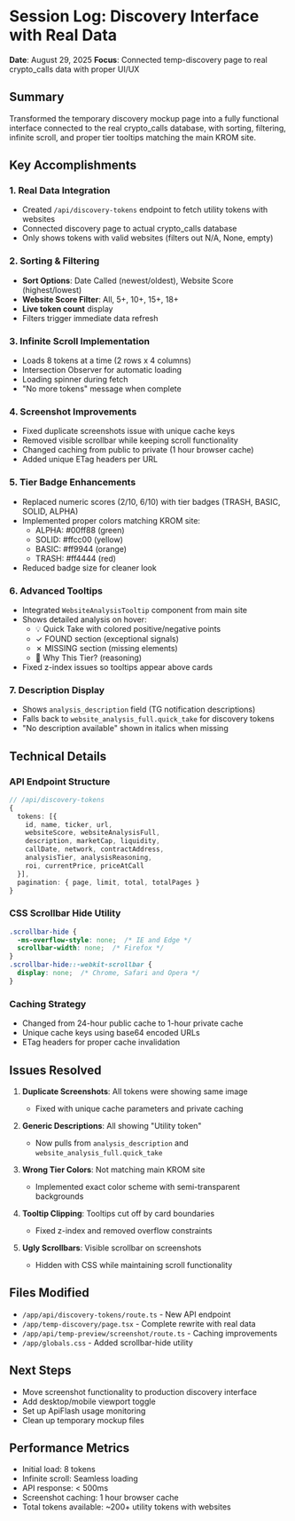 # Session Log: Discovery Interface with Real Data
**Date**: August 29, 2025
**Focus**: Connected temp-discovery page to real crypto_calls data with proper UI/UX

## Summary
Transformed the temporary discovery mockup page into a fully functional interface connected to the real crypto_calls database, with sorting, filtering, infinite scroll, and proper tier tooltips matching the main KROM site.

## Key Accomplishments

### 1. Real Data Integration
- Created `/api/discovery-tokens` endpoint to fetch utility tokens with websites
- Connected discovery page to actual crypto_calls database
- Only shows tokens with valid websites (filters out N/A, None, empty)

### 2. Sorting & Filtering
- **Sort Options**: Date Called (newest/oldest), Website Score (highest/lowest)
- **Website Score Filter**: All, 5+, 10+, 15+, 18+
- **Live token count** display
- Filters trigger immediate data refresh

### 3. Infinite Scroll Implementation
- Loads 8 tokens at a time (2 rows x 4 columns)
- Intersection Observer for automatic loading
- Loading spinner during fetch
- "No more tokens" message when complete

### 4. Screenshot Improvements
- Fixed duplicate screenshots issue with unique cache keys
- Removed visible scrollbar while keeping scroll functionality
- Changed caching from public to private (1 hour browser cache)
- Added unique ETag headers per URL

### 5. Tier Badge Enhancements
- Replaced numeric scores (2/10, 6/10) with tier badges (TRASH, BASIC, SOLID, ALPHA)
- Implemented proper colors matching KROM site:
  - ALPHA: #00ff88 (green)
  - SOLID: #ffcc00 (yellow)
  - BASIC: #ff9944 (orange)
  - TRASH: #ff4444 (red)
- Reduced badge size for cleaner look

### 6. Advanced Tooltips
- Integrated `WebsiteAnalysisTooltip` component from main site
- Shows detailed analysis on hover:
  - 💡 Quick Take with colored positive/negative points
  - ✓ FOUND section (exceptional signals)
  - ✗ MISSING section (missing elements)
  - 🎯 Why This Tier? (reasoning)
- Fixed z-index issues so tooltips appear above cards

### 7. Description Display
- Shows `analysis_description` field (TG notification descriptions)
- Falls back to `website_analysis_full.quick_take` for discovery tokens
- "No description available" shown in italics when missing

## Technical Details

### API Endpoint Structure
```typescript
// /api/discovery-tokens
{
  tokens: [{
    id, name, ticker, url,
    websiteScore, websiteAnalysisFull,
    description, marketCap, liquidity,
    callDate, network, contractAddress,
    analysisTier, analysisReasoning,
    roi, currentPrice, priceAtCall
  }],
  pagination: { page, limit, total, totalPages }
}
```

### CSS Scrollbar Hide Utility
```css
.scrollbar-hide {
  -ms-overflow-style: none;  /* IE and Edge */
  scrollbar-width: none;  /* Firefox */
}
.scrollbar-hide::-webkit-scrollbar {
  display: none;  /* Chrome, Safari and Opera */
}
```

### Caching Strategy
- Changed from 24-hour public cache to 1-hour private cache
- Unique cache keys using base64 encoded URLs
- ETag headers for proper cache invalidation

## Issues Resolved

1. **Duplicate Screenshots**: All tokens were showing same image
   - Fixed with unique cache parameters and private caching

2. **Generic Descriptions**: All showing "Utility token"
   - Now pulls from `analysis_description` and `website_analysis_full.quick_take`

3. **Wrong Tier Colors**: Not matching main KROM site
   - Implemented exact color scheme with semi-transparent backgrounds

4. **Tooltip Clipping**: Tooltips cut off by card boundaries
   - Fixed z-index and removed overflow constraints

5. **Ugly Scrollbars**: Visible scrollbar on screenshots
   - Hidden with CSS while maintaining scroll functionality

## Files Modified
- `/app/api/discovery-tokens/route.ts` - New API endpoint
- `/app/temp-discovery/page.tsx` - Complete rewrite with real data
- `/app/api/temp-preview/screenshot/route.ts` - Caching improvements
- `/app/globals.css` - Added scrollbar-hide utility

## Next Steps
- Move screenshot functionality to production discovery interface
- Add desktop/mobile viewport toggle
- Set up ApiFlash usage monitoring
- Clean up temporary mockup files

## Performance Metrics
- Initial load: 8 tokens
- Infinite scroll: Seamless loading
- API response: < 500ms
- Screenshot caching: 1 hour browser cache
- Total tokens available: ~200+ utility tokens with websites